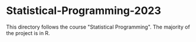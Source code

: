 # Statistical-Programming-2023
This directory follows the course "Statistical Programming".
The majority of the project is in R.
